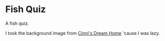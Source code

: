 # Fish Quiz

A fish quiz.

I took the background image from [Cinni's Dream Home](https://cinni.net/) 'cause I was lazy.
